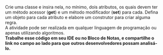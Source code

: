 Crie uma classe e insira nela, no mínimo, dois atributos, os quais devem ter um método acessor (**get**) e um método modificador (**set**) para cada. Defina um objeto para cada atributo e elabore um construtor para criar alguma regra.
<br>
A atividade pode ser realizada em qualquer linguagem de programação ou apenas utilizando algoritmos.
<br>
**Trabalhe esse código em seu IDE ou no Bloco de Notas, e compartilhe o link no campo ao lado para que outros desenvolvedores possam analisá-lo.**
